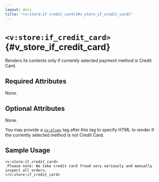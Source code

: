```yaml
---
layout: docs
title: "<v:store:if_credit_card>{#v_store_if_credit_card}"
---
```


# `<v:store:if_credit_card>`{#v_store_if_credit_card}

Renders its contents only if currently selected payment method is Credit
Card.

## Required Attributes

None.

## Optional Attributes

None.

You may provide a [`<v:else>`](#v_else) tag after this tag to specify
HTML to render if the currently selected method is not Credit Card.

## Sample Usage

    <v:store:if_credit_card>
     Please note: We take credit card fraud very seriously and manually inspect all orders.
    </v:store:if_credit_card>
